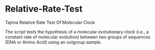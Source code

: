 # Relative-Rate-Test
Tajima Relative Rate Test Of Molecular Clock

The script tests the hypothesis of a molecular evolutionary clock (i.e., a constant rate of molecular evolution) between two groups of sequences (DNA or Amino Acid) using an outgroup sample. 
